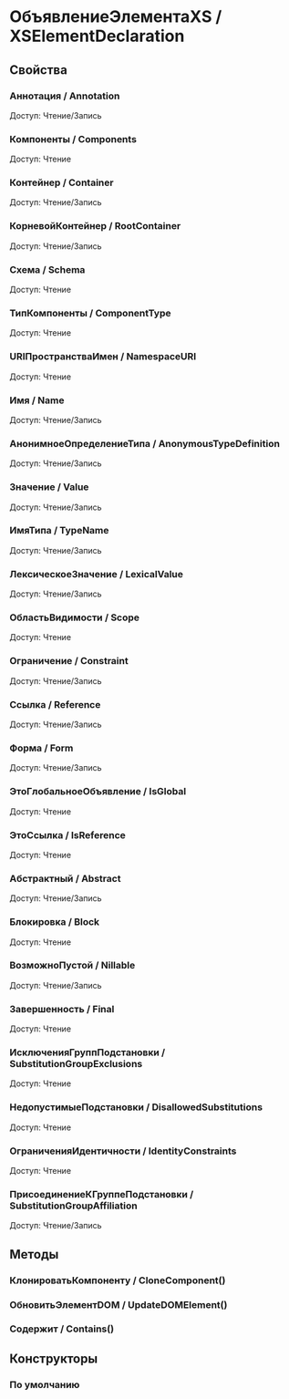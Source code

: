 
# ОбъявлениеЭлементаXS / XSElementDeclaration
      

      
## Свойства
    
### Аннотация / Annotation
Доступ: Чтение/Запись
### Компоненты / Components
Доступ: Чтение
### Контейнер / Container
Доступ: Чтение/Запись
### КорневойКонтейнер / RootContainer
Доступ: Чтение/Запись
### Схема / Schema
Доступ: Чтение
### ТипКомпоненты / ComponentType
Доступ: Чтение
### URIПространстваИмен / NamespaceURI
Доступ: Чтение
### Имя / Name
Доступ: Чтение/Запись
### АнонимноеОпределениеТипа / AnonymousTypeDefinition
Доступ: Чтение/Запись
### Значение / Value
Доступ: Чтение/Запись
### ИмяТипа / TypeName
Доступ: Чтение/Запись
### ЛексическоеЗначение / LexicalValue
Доступ: Чтение/Запись
### ОбластьВидимости / Scope
Доступ: Чтение
### Ограничение / Constraint
Доступ: Чтение/Запись
### Ссылка / Reference
Доступ: Чтение/Запись
### Форма / Form
Доступ: Чтение/Запись
### ЭтоГлобальноеОбъявление / IsGlobal
Доступ: Чтение
### ЭтоСсылка / IsReference
Доступ: Чтение
### Абстрактный / Abstract
Доступ: Чтение/Запись
### Блокировка / Block
Доступ: Чтение
### ВозможноПустой / Nillable
Доступ: Чтение/Запись
### Завершенность / Final
Доступ: Чтение
### ИсключенияГруппПодстановки / SubstitutionGroupExclusions
Доступ: Чтение
### НедопустимыеПодстановки / DisallowedSubstitutions
Доступ: Чтение
### ОграниченияИдентичности / IdentityConstraints
Доступ: Чтение
### ПрисоединениеКГруппеПодстановки / SubstitutionGroupAffiliation
Доступ: Чтение/Запись
## Методы
    
### КлонироватьКомпоненту / CloneComponent()
    
### ОбновитьЭлементDOM / UpdateDOMElement()
    
### Содержит / Contains()
    
## Конструкторы

  
### По умолчанию
    
